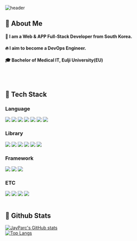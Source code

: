 <div>

  <!--Header-->
  ![header](https://capsule-render.vercel.app/api?type=waving&color=gradient&height=300&section=header&text=Welcome%20to%20JayParc%20World)

</div>

<div>
  <!--Body-->
  
  ## 👀 About Me
  #### :raising_hand: I am a Web & APP Full-Stack Developer from South Korea.<br/>
  #### :fire: I aim to become a DevOps Engineer.<br/>
  #### :mortar_board: Bachelor of Medical IT, Eulji University(EU)
  <br/>
  <br/>
  
  ## 🧱 Tech Stack
  ### Language
  <!--Python-->
  <img src="https://img.shields.io/badge/Python-3776AB?style=flat-square&logo=Python&logoColor=white"/>
  <!--HTML5-->
  <img src="https://img.shields.io/badge/HTML5-E34F26?style=flat-square&logo=HTML5&logoColor=white"/>
  <!--CSS-->
  <img src="https://img.shields.io/badge/CSS3-1572B6?style=flat-square&logo=CSS3&logoColor=white"/>
  <!--JavaScript-->
  <img src="https://img.shields.io/badge/JavaScript-F7DF1E?style=flat-square&logo=JavaScript&logoColor=white"/>
  <!--Kotlin-->
  <img src="https://img.shields.io/badge/Kotlin-7F52FF?style=flat-square&logo=Kotlin&logoColor=white"/>
  <!--MySQL-->
  <img src="https://img.shields.io/badge/MySQL-4479A1?style=flat-square&logo=MySQL&logoColor=white"/>
  <!--R-->
  <img src="https://img.shields.io/badge/R-276DC3?style=flat-square&logo=R&logoColor=white"/>
  
  <br/>
  
  ### Library
  <!--BeautifulSoup-->
  <img src="https://img.shields.io/badge/BeautifulSoup4-FFD700?style=flat-square&logo=BeautifulSoup4&logoColor=white"/>
  <!--Selenium-->
  <img src="https://img.shields.io/badge/Selenium-43B02A?style=flat-square&logo=Selenium&logoColor=white"/>
  <!--Pandas-->
  <img src="https://img.shields.io/badge/Pandas-150458?style=flat-square&logo=Pandas&logoColor=white"/>
  <!--NumPy-->
  <img src="https://img.shields.io/badge/Numpy-013243?style=flat-square&logo=NumPy&logoColor=white"/>
  <!--TensorFlow-->
  <img src="https://img.shields.io/badge/TensorFlow-FF6F00?style=flat-square&logo=TensorFlow&logoColor=white"/>
  <!--OpenAI-->
  <img src="https://img.shields.io/badge/OpenAI-412991?style=flat-square&logo=OpenAI&logoColor=white"/>

  <br/>
  
  ### Framework
  <!--Flask-->
  <img src="https://img.shields.io/badge/Flask-000000?style=flat-square&logo=Flask&logoColor=white"/>
  <!--Django-->
  <img src="https://img.shields.io/badge/Django-092E20?style=flat-square&logo=Django&logoColor=white"/>
  <!--React-->
  <img src="https://img.shields.io/badge/React-61DAFB?style=flat-square&logo=React&logoColor=white&Color=white"/>
  <br/>
  
  ### ETC
  <!--Amazon AWS-->
  <img src="https://img.shields.io/badge/Amazon AWS-232F3E?style=flat-square&logo=Amazon AWS&logoColor=white"/>
  <!--Slack-->
  <img src="https://img.shields.io/badge/Slack-4A154B?style=flat-square&logo=Slack&logoColor=white"/>
  <!--GitHub Actions-->
  <img src="https://img.shields.io/badge/GitHub_Action-2088FF?style=flat-square&logo=GitHubActions&logoColor=white"/>
  <!--VMware-->
  <img src="https://img.shields.io/badge/VMware-607078?style=flat-square&logo=VMware&logoColor=white"/>
  <br/>
  <br/>
  
  ## 🤔 Github Stats
  [![JayParc's GitHub stats](https://github-readme-stats.vercel.app/api?username=JayParc)](https://github.com/JayParc/github-readme-stats)
  <br/>
  [![Top Langs](https://github-readme-stats.vercel.app/api/top-langs/?username=JayParc)](https://github.com/JayParc/github-readme-stats)
  
</div>

<!--
**Jiyu-Kim/Jiyu-Kim** is a ✨ _special_ ✨ repository because its `README.md` (this file) appears on your GitHub profile.

Here are some ideas to get you started:
- Hi there 👋
- 🔭 I’m currently working on ...
- 🌱 I’m currently learning ...
- 👯 I’m looking to collaborate on ...
- 🤔 I’m looking for help with ...
- 💬 Ask me about ...
- 📫 How to reach me: ...
- 😄 Pronouns: ...
- ⚡ Fun fact: ...
-->
